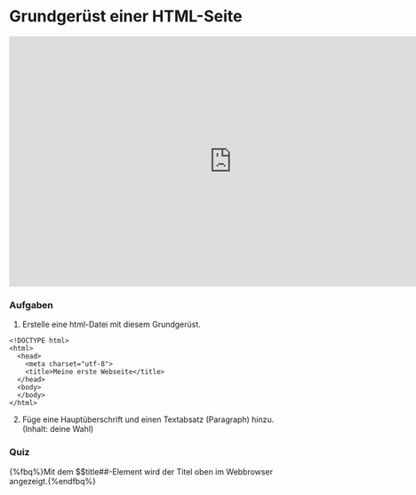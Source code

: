 # Grundgerüst einer HTML-Seite

<iframe width="800" height="450" src="https://www.youtube-nocookie.com/embed/TbfOV-bBQIc?showinfo=0" frameborder="0" allowfullscreen></iframe>

### Aufgaben

1. Erstelle eine html-Datei mit diesem Grundgerüst.
```
<!DOCTYPE html>
<html>
  <head>
    <meta charset="utf-8">
    <title>Meine erste Webseite</title>
  </head>
  <body>
  </body>
</html>
```
2. Füge eine Hauptüberschrift und einen Textabsatz (Paragraph) hinzu. (Inhalt: deine Wahl)

### Quiz

{%fbq%}Mit dem $$title##-Element wird der Titel oben im Webbrowser angezeigt.{%endfbq%}

